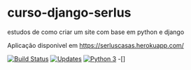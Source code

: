 # curso-django-serlus
estudos de como criar um site com base em python e django

Aplicação disponivel em https://serluscasas.herokuapp.com/


[![Build Status](https://travis-ci.org/serlus/curso-django-serlus.svg?branch=master)](https://travis-ci.org/serlus/curso-django-serlus)
[![Updates](https://pyup.io/repos/github/serlus/curso-django-serlus/shield.svg)](https://pyup.io/repos/github/serlus/curso-django-serlus/)
[![Python 3](https://pyup.io/repos/github/serlus/curso-django-serlus/python-3-shield.svg)](https://pyup.io/repos/github/serlus/curso-django-serlus/)
 -[]